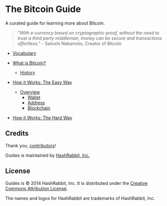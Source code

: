 The Bitcoin Guide
=================

A curated guide for learning more about Bitcoin.

>*“With e-currency based on cryptographic proof, without the need to trust a third party middleman, money can be secure and transactions effortless.”* -
> Satoshi Nakamoto, Creator of Bitcoin

* [Vocabulary]()
* [What is Bitcoin?]()
	* [History]()
* [How it Works: The Easy Way]()
	* [Overview]()
		* [Wallet]()
		* [Address]()
		* [Blockchain]()

* [How it Works: The Hard Way]()


Credits
-------
Thank you, [contributors](https://github.com/hashrabbit/bitcoin-guides/graphs/contributors)!

Guides is maintained by [HashRabbit, Inc.](https://hashrabbit.co/)

License
-------
Guides is © 2014 HashRabbit, Inc. It is distributed under the [Creative Commons Attribution License](#).

The names and logos for HashRabbit are trademarks of HashRabbit, Inc.
